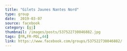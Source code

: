 ```yaml
---
title: "Gilets Jaunes Nantes Nord"
type: group
date:  2019-03-07
source: facebook
category: [gj]
thumbnail: /images/posts/537522730046882.jpg
tags: [FR,FR-PDL,44]
link: https://www.facebook.com/groups/537522730046882/
---
```

